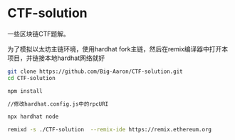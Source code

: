 # CTF-solution
一些区块链CTF题解。

为了模拟以太坊主链环境，使用hardhat fork主链，然后在remix编译器中打开本项目，并链接本地hardhat网络就好

```sh
git clone https://github.com/Big-Aaron/CTF-solution.git
cd CTF-solution

npm install

//修改hardhat.config.js中的rpcURI

npx hardhat node

remixd -s ./CTF-solution  --remix-ide https://remix.ethereum.org
```

